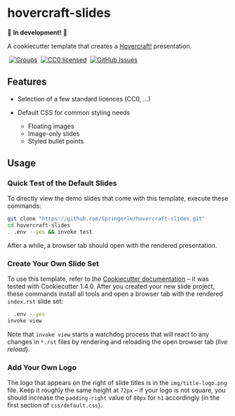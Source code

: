 # hovercraft-slides

:construction: **In development!** :construction:

A cookiecutter template that creates a
[Hovercraft!](https://hovercraft.readthedocs.org/)
presentation.

 [![Groups](https://img.shields.io/badge/Google_groups-springerle--users-orange.svg)](https://groups.google.com/forum/#!forum/springerle-users)
 [![CC0 licensed](http://img.shields.io/badge/license-CC0-red.svg)](https://raw.githubusercontent.com/Springerle/hovercraft-slides/master/LICENSE)
 [![GitHub Issues](https://img.shields.io/github/issues/Springerle/hovercraft-slides.svg)](https://github.com/Springerle/hovercraft-slides/issues)


## Features

 * Selection of a few standard licences (CC0, …)
 * Default CSS for common styling needs

   * Floating images
   * Image-only slides
   * Styled bullet points


## Usage

### Quick Test of the Default Slides

To directly view the demo slides that come with this template, execute these commands:

```sh
git clone "https://github.com/Springerle/hovercraft-slides.git"
cd hovercraft-slides
. .env --yes && invoke test
```

After a while, a browser tab should open with the rendered presentation.


### Create Your Own Slide Set

To use this template, refer to the
[Cookiecutter documentation](https://cookiecutter.readthedocs.org/en/latest/usage.html)
– it was tested with Cookiecutter 1.4.0.
After you created your new slide project, these commands install all tools and
open a browser tab with the rendered ``index.rst`` slide set:

```sh
. .env --yes
invoke view
```

Note that ``invoke view`` starts a watchdog process that will react to any
changes in ``*.rst`` files by rendering and reloading the open browser tab (*live reload*).


### Add Your Own Logo

The logo that appears on the right of slide titles is in the ``img/title-logo.png`` file.
Keep it roughly the same height at ``72px`` – if your logo is not square, you should
increase the ``padding-right`` value of ``80px`` for ``h1`` accordingly (in the
first section of ``css/default.css``).

